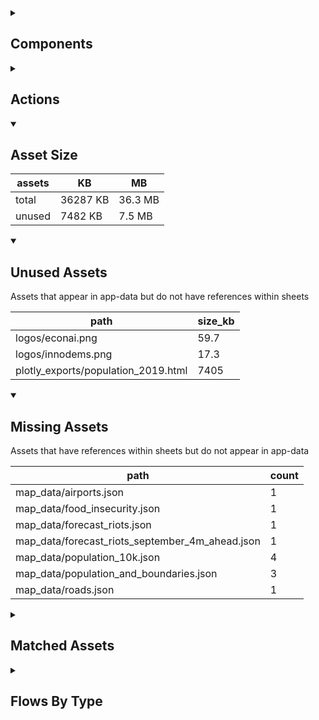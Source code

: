 <details >
<summary><h2>Components</h2></summary>

| type | count |
| --- | --- |
| button | 16 |
| data_items | 2 |
| display_group | 7 |
| map | 2 |
| round_button | 1 |
| set_variable | 10 |
| subtitle | 5 |
| table | 6 |
| template | 2 |
| text | 23 |
| title | 8 |
</details>

<details >
<summary><h2>Actions</h2></summary>

| type | count |
| --- | --- |
| go_to | 6 |
| go_to_url | 1 |
| set_local | 10 |
</details>

<details open>
<summary><h2>Asset Size</h2></summary>

| assets | KB | MB |
| --- | --- | --- |
| total | 36287 KB | 36.3 MB |
| unused | 7482 KB | 7.5 MB |
</details>

<details open>
<summary><h2>Unused Assets</h2></summary>

Assets that appear in app-data but do not have references within sheets

| path | size_kb |
| --- | --- |
| logos/econai.png | 59.7 |
| logos/innodems.png | 17.3 |
| plotly_exports/population_2019.html | 7405 |
</details>

<details open>
<summary><h2>Missing Assets</h2></summary>

Assets that have references within sheets but do not appear in app-data

| path | count |
| --- | --- |
| map_data/airports.json | 1 |
| map_data/food_insecurity.json | 1 |
| map_data/forecast_riots.json | 1 |
| map_data/forecast_riots_september_4m_ahead.json | 1 |
| map_data/population_10k.json | 4 |
| map_data/population_and_boundaries.json | 3 |
| map_data/roads.json | 1 |
</details>

<details >
<summary><h2>Matched Assets</h2></summary>

Assets that are used within sheets and also can be found in the synced asset data

| path | size_kb | count |
| --- | --- | --- |
| icons/airplane_blue.png | 2.1 | 2 |
| icons/airplane_grey.png | 2.1 | 2 |
| icons/globe-white.svg | 1.3 | 1 |
| icons/red_cross.png | 0.2 | 2 |
| icons/red_cross_grey.png | 0.2 | 2 |
| map_data/fatalities/airports.json | 34.3 | 1 |
| map_data/fatalities/krcs_branches.json | 9.8 | 1 |
| map_data/fatalities/preds_fatalities.json | 1323.6 | 4 |
| map_data/fatalities/roads.json | 1638.2 | 1 |
| map_data/global/food_insecurity.json | 10948.3 | 1 |
| map_data/global/population_10k.json | 4426.1 | 2 |
| map_data/global/population_and_boundaries.json | 4513.3 | 1 |
| map_data/ke.json | 10219.4 | 5 |
| map_data/riots/airports.json | 43.7 | 1 |
| map_data/riots/krcs_branches.json | 12.7 | 1 |
| map_data/riots/preds_riots.json | 1326.3 | 4 |
| map_data/riots/roads.json | 1785.4 | 1 |
</details>

<details >
<summary><h2>Flows By Type</h2></summary>

| type | subtype | total |
| --- | --- | --- |
| data_list |  | 22 |
| global |  | 1 |
| template |  | 10 |
</details>